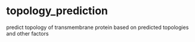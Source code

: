 # topology_prediction
predict topology of transmembrane protein based on predicted topologies and other factors
